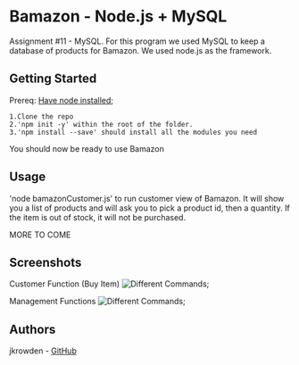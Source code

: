 # Bamazon - Node.js + MySQL
Assignment #11 - MySQL. For this program we used MySQL to keep a database of products for Bamazon. We used node.js as the framework. 

## Getting Started
Prereq: [Have node installed](https://nodejs.org/en/);
```
1.Clone the repo
2.'npm init -y' within the root of the folder. 
3.'npm install --save' should install all the modules you need
```

You should now be ready to use Bamazon

## Usage
'node bamazonCustomer.js' to run customer view of Bamazon. It will show you a list of products and will ask you to pick a product id, then a quantity. If the item is out of stock, it will not be purchased.

MORE TO COME
## Screenshots
Customer Function (Buy Item)
![Different Commands](/Bamazon/screenshots/customer-example.png?raw=true "Bamazon Customer");

Management Functions
![Different Commands](/Bamazon/screenshots/manager.png?raw=true "Bamazon Manager");


## Authors
jkrowden - [GitHub](https://github.com/jkrowden)